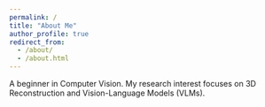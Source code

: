 ```yaml
---
permalink: /
title: "About Me"
author_profile: true
redirect_from: 
  - /about/
  - /about.html
---
```


A beginner in Computer Vision. My research interest focuses on 3D Reconstruction and Vision-Language Models (VLMs).
